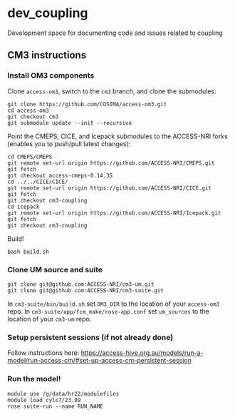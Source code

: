 # dev_coupling

Development space for documenting code and issues related to coupling

## CM3 instructions

### Install OM3 components

Clone `access-om3`, switch to the `cm3` branch, and clone the submodules:
```
git clone https://github.com/COSIMA/access-om3.git
cd access-om3
git checkout cm3
git submodule update --init --recursive
```

Point the CMEPS, CICE, and Icepack submodules to the ACCESS-NRI forks (enables you to push/pull latest changes):
```
cd CMEPS/CMEPS
git remote set-url origin https://github.com/ACCESS-NRI/CMEPS.git
git fetch
git checkout access-cmeps-0.14.35
cd ../../CICE/CICE/
git remote set-url origin https://github.com/ACCESS-NRI/CICE.git
git fetch
git checkout cm3-coupling
cd icepack
git remote set-url origin https://github.com/ACCESS-NRI/Icepack.git
git fetch
git checkout cm3-coupling
```

Build!
```
bash build.sh
```


### Clone UM source and suite
```
git clone git@github.com:ACCESS-NRI/cm3-um.git
git clone git@github.com:ACCESS-NRI/cm3-suite.git
```
In `cm3-suite/bin/build.sh` set `OM3_DIR` to the location of your `access-om3` repo.
In `cm3-suite/app/fcm_make/rose-app.conf` set `um_sources` to the location of your `cm3-um` repo.

### Setup persistent sessions (if not already done)

Follow instructions here: https://access-hive.org.au/models/run-a-model/run-access-cm/#set-up-access-cm-persistent-session

### Run the model!

```
module use /g/data/hr22/modulefiles
module load cylc7/23.09
rose suite-run --name RUN_NAME
```

